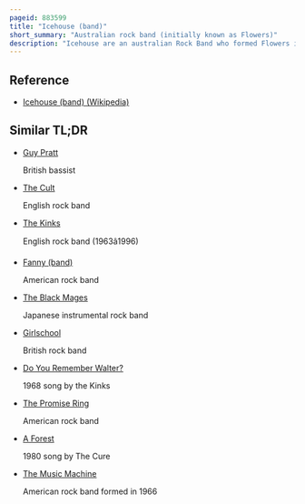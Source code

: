 ```yaml
---
pageid: 883599
title: "Icehouse (band)"
short_summary: "Australian rock band (initially known as Flowers)"
description: "Icehouse are an australian Rock Band who formed Flowers in Sydney in 1977. Initially known in their Homeland for their Pub Rock Style, the Band later achieved mainstream Success playing new Wave and synth-pop Music and attained Top 10 Singles chart Success locally and in both Europe and the U. S. The Mainstays of both Flowers and Icehouse have been iva Davies who has supplied additional Musicians as needed. The Name 'Icehouse', adopted in 1981, comes from an old, cold flat Davies lived in and the strange Building across the Road populated by itinerant People."
---
```


## Reference

- [Icehouse (band) (Wikipedia)](https://en.wikipedia.org/?curid=883599)

## Similar TL;DR

- [Guy Pratt](/tldr/en/guy-pratt)

  British bassist

- [The Cult](/tldr/en/the-cult)

  English rock band

- [The Kinks](/tldr/en/the-kinks)

  English rock band (1963â1996)

- [Fanny (band)](/tldr/en/fanny-band)

  American rock band

- [The Black Mages](/tldr/en/the-black-mages)

  Japanese instrumental rock band

- [Girlschool](/tldr/en/girlschool)

  British rock band

- [Do You Remember Walter?](/tldr/en/do-you-remember-walter)

  1968 song by the Kinks

- [The Promise Ring](/tldr/en/the-promise-ring)

  American rock band

- [A Forest](/tldr/en/a-forest)

  1980 song by The Cure

- [The Music Machine](/tldr/en/the-music-machine)

  American rock band formed in 1966
